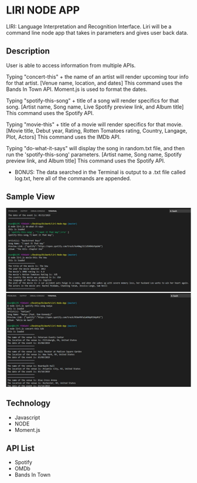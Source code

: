 
# LIRI NODE APP
LIRI: Language Interpretation and Recognition Interface. 
Liri will be a command line node app that takes in parameters and gives user back data.

## Description
User is able to access information from multiple APIs.

Typing "concert-this" + the name of an artist will render upcoming tour info for that artist. [Venue name, location, and dates] This command uses the Bands In Town API. Moment.js is used to format the dates.

Typing "spotify-this-song" + title of a song will render specifics for that song. [Artist name, Song name, Live Spotify preview link, and Album title] This command uses the Spotify API.

Typing "movie-this" + title of a movie will render specifics for that movie. [Movie title, Debut year, Rating, Rotten Tomatoes rating, Country, Langage, Plot, Actors] This command uses the IMDb API.

Typing "do-what-it-says"  will display the song in random.txt file, and then run the 'spotify-this-song' parameters. [Artist name, Song name, Spotify preview link, and Album title] This command uses the Spotify API.

+ BONUS: The data searched in the Terminal is output to a .txt file called log.txt, here all of the commands are appended.
 

## Sample View

![Liri-Node-App Screenshot](/images/screenshot1.jpg/)
![Liri-Node-App Screenshot](/images/screenshot2.jpg/)



## Technology

+ Javascript
+ NODE
+ Moment.js


## API List

+ Spotify
+ OMDb
+ Bands In Town 


